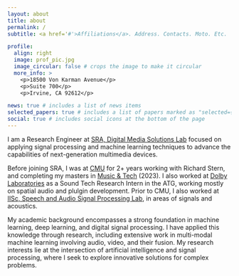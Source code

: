 ```yaml
---
layout: about
title: about
permalink: /
subtitle: <a href='#'>Affiliations</a>. Address. Contacts. Moto. Etc.

profile:
  align: right
  image: prof_pic.jpg
  image_circular: false # crops the image to make it circular
  more_info: >
    <p>18500 Von Karman Avenue</p>
    <p>Suite 700</p>
    <p>Irvine, CA 92612</p>

news: true # includes a list of news items
selected_papers: true # includes a list of papers marked as "selected={true}"
social: true # includes social icons at the bottom of the page
---
```


I am a Research Engineer at [SRA, Digital Media Solutions Lab](https://sra.samsung.com/research-area/digital-media/) focused on applying signal processing and machine learning techniques to advance the capabilities of next-generation multimedia devices.

Before joining SRA, I was at [CMU](https://www.cs.cmu.edu/) for 2+ years working with Richard Stern, and completing my masters in [Music & Tech](https://www.cs.cmu.edu/~music/mat/about.html) (2023). I also worked at [Dolby Laboratories](https://www.dolby.com/) as a Sound Tech Research Intern in the ATG, working mostly on spatial audio and plulgin development. Prior to CMU, I also worked at [IISc, Speech and Audio Signal Processing Lab](https://ece.iisc.ac.in/speech-and-audio-signal-processing-lab/), in areas of signals and acoustics. 

My academic background encompasses a strong foundation in machine learning, deep learning, and digital signal processing. I have applied this knowledge through research, including extensive work in multi-modal machine learning involving audio, video, and their fusion. My research interests lie at the intersection of artificial intelligence and signal processing, where I seek to explore innovative solutions for complex problems.